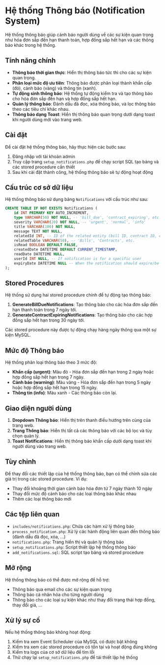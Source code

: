 # Hệ thống Thông báo (Notification System)

Hệ thống thông báo giúp cảnh báo người dùng về các sự kiện quan trọng như hóa đơn sắp đến hạn thanh toán, hợp đồng sắp hết hạn và các thông báo khác trong hệ thống.

## Tính năng chính

- **Thông báo thời gian thực**: Hiển thị thông báo tức thì cho các sự kiện quan trọng.
- **Phân loại mức độ ưu tiên**: Thông báo được phân loại thành khẩn cấp (đỏ), cảnh báo (vàng) và thông tin (xanh).
- **Tự động sinh thông báo**: Hệ thống tự động kiểm tra và tạo thông báo cho hóa đơn sắp đến hạn và hợp đồng sắp hết hạn.
- **Quản lý thông báo**: Đánh dấu đã đọc, xóa thông báo, và lọc thông báo theo các tiêu chí khác nhau.
- **Thông báo dạng Toast**: Hiển thị thông báo quan trọng dưới dạng toast khi người dùng mới vào trang web.

## Cài đặt

Để cài đặt hệ thống thông báo, hãy thực hiện các bước sau:

1. Đăng nhập với tài khoản admin
2. Truy cập trang `setup_notifications.php` để chạy script SQL tạo bảng và các stored procedure cần thiết
3. Sau khi cài đặt thành công, hệ thống thông báo sẽ tự động hoạt động

## Cấu trúc cơ sở dữ liệu

Hệ thống thông báo sử dụng bảng `Notifications` với cấu trúc như sau:

```sql
CREATE TABLE IF NOT EXISTS Notifications (
    id INT PRIMARY KEY AUTO_INCREMENT,
    type VARCHAR(50) NOT NULL, -- 'bill_due', 'contract_expiring', etc.
    severity VARCHAR(20) NOT NULL, -- 'urgent', 'normal', 'info'
    title VARCHAR(100) NOT NULL,
    message TEXT NOT NULL,
    relatedId INT, -- ID of the related entity (bill ID, contract ID, etc.)
    relatedTable VARCHAR(50), -- 'Bills', 'Contracts', etc.
    isRead BOOLEAN DEFAULT FALSE,
    createdDate DATETIME DEFAULT CURRENT_TIMESTAMP,
    readDate DATETIME NULL,
    userId INT NULL, -- If notification is for a specific user
    expiryDate DATETIME NULL -- When the notification should expire/be automatically dismissed
);
```

## Stored Procedures

Hệ thống sử dụng hai stored procedure chính để tự động tạo thông báo:

1. **GenerateBillDueNotifications**: Tạo thông báo cho các hóa đơn sắp đến hạn thanh toán trong 7 ngày tới.
2. **GenerateContractExpiringNotifications**: Tạo thông báo cho các hợp đồng sắp hết hạn trong 30 ngày tới.

Các stored procedure này được tự động chạy hàng ngày thông qua một sự kiện MySQL.

## Mức độ Thông báo

Hệ thống phân loại thông báo theo 3 mức độ:

- **Khẩn cấp (urgent)**: Màu đỏ - Hóa đơn sắp đến hạn trong 2 ngày hoặc hợp đồng sắp hết hạn trong 7 ngày.
- **Cảnh báo (warning)**: Màu vàng - Hóa đơn sắp đến hạn trong 5 ngày hoặc hợp đồng sắp hết hạn trong 15 ngày.
- **Thông tin (info)**: Màu xanh - Các thông báo còn lại.

## Giao diện người dùng

1. **Dropdown Thông báo**: Hiển thị trên thanh điều hướng trên cùng của trang web.
2. **Trang Thông báo**: Hiển thị tất cả các thông báo với các bộ lọc và tùy chọn quản lý.
3. **Toast Notifications**: Hiển thị thông báo khẩn cấp dưới dạng toast khi người dùng vào trang web.

## Tùy chỉnh

Để thay đổi các thiết lập của hệ thống thông báo, bạn có thể chỉnh sửa các giá trị trong các stored procedure. Ví dụ:

- Thay đổi khoảng thời gian cảnh báo hóa đơn từ 7 ngày thành 10 ngày
- Thay đổi mức độ cảnh báo cho các loại thông báo khác nhau
- Thêm các loại thông báo mới

## Các tệp liên quan

- `includes/notifications.php`: Chứa các hàm xử lý thông báo
- `process_notification.php`: Xử lý các hành động liên quan đến thông báo (đánh dấu đã đọc, xóa, ...)
- `notifications.php`: Trang hiển thị và quản lý thông báo
- `setup_notifications.php`: Script thiết lập hệ thống thông báo
- `add_notifications.sql`: SQL script tạo bảng và stored procedure

## Mở rộng

Hệ thống thông báo có thể được mở rộng để hỗ trợ:

- Thông báo qua email cho các sự kiện quan trọng
- Thông báo cá nhân hóa cho từng người dùng
- Thông báo cho các loại sự kiện khác như thay đổi trạng thái hợp đồng, thay đổi giá, ...

## Xử lý sự cố

Nếu hệ thống thông báo không hoạt động:

1. Kiểm tra xem Event Scheduler của MySQL có được bật không
2. Kiểm tra xem các stored procedure có tồn tại và hoạt động đúng không
3. Kiểm tra logs của cơ sở dữ liệu để tìm lỗi
4. Thử chạy lại `setup_notifications.php` để tái thiết lập hệ thống
